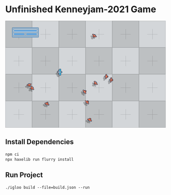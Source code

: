 # Unfinished Kenneyjam-2021 Game

![screenshot](https://raw.githubusercontent.com/Aidan63/unfinished-kenneyjam-2021/main/screenshot.png)

## Install Dependencies

```shell
npm ci
npx haxelib run flurry install
```

## Run Project

```shell
./igloo build --file=build.json --run
```